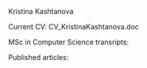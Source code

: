 Kristina Kashtanova 

Current CV: CV_KristinaKashtanova.doc 

MSc in Computer Science transripts: 

Published articles: 
